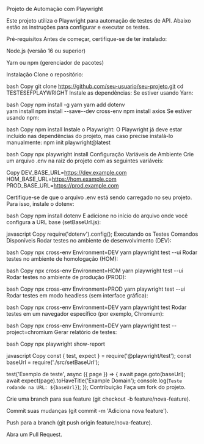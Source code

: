 Projeto de Automação com Playwright

Este projeto utiliza o Playwright para automação de testes de API. Abaixo estão as instruções para configurar e executar os testes.

Pré-requisitos
Antes de começar, certifique-se de ter instalado:

Node.js (versão 16 ou superior)

Yarn ou npm (gerenciador de pacotes)

Instalação
Clone o repositório:

bash
Copy
git clone https://github.com/seu-usuario/seu-projeto.git
cd TESTESEFPLAYWRIGHT
Instale as dependências:
Se estiver usando Yarn:

bash
Copy
npm install -g yarn
yarn add dotenv   
yarn install
npm install --save--dev cross-env
npm install axios
Se estiver usando npm:

bash
Copy
npm install
Instale o Playwright:
O Playwright já deve estar incluído nas dependências do projeto, mas caso precise instalá-lo manualmente:
npm init playwright@latest

bash
Copy
npx playwright install
Configuração
Variáveis de Ambiente
Crie um arquivo .env na raiz do projeto com as seguintes variáveis:

Copy
DEV_BASE_URL=https://dev.example.com
HOM_BASE_URL=https://hom.example.com
PROD_BASE_URL=https://prod.example.com

Certifique-se de que o arquivo .env está sendo carregado no seu projeto. Para isso, instale o dotenv:

bash
Copy
npm install dotenv
E adicione no início do arquivo onde você configura a URL base (setBaseUrl.js):

javascript
Copy
require('dotenv').config();
Executando os Testes
Comandos Disponíveis
Rodar testes no ambiente de desenvolvimento (DEV):

bash
Copy
npx cross-env Environment=DEV yarn playwright test --ui
Rodar testes no ambiente de homologação (HOM):

bash
Copy
npx cross-env Environment=HOM yarn playwright test --ui
Rodar testes no ambiente de produção (PROD):

bash
Copy
npx cross-env Environment=PROD yarn playwright test --ui
Rodar testes em modo headless (sem interface gráfica):

bash
Copy
npx cross-env Environment=DEV yarn playwright test
Rodar testes em um navegador específico (por exemplo, Chromium):

bash
Copy
npx cross-env Environment=DEV yarn playwright test --project=chromium
Gerar relatório de testes:

bash
Copy
npx playwright show-report


javascript
Copy
const { test, expect } = require('@playwright/test');
const baseUrl = require('./src/setBaseUrl');

test('Exemplo de teste', async ({ page }) => {
  await page.goto(baseUrl);
  await expect(page).toHaveTitle('Example Domain');
  console.log(`Teste rodando na URL: ${baseUrl}`);
});
Contribuição
Faça um fork do projeto.

Crie uma branch para sua feature (git checkout -b feature/nova-feature).

Commit suas mudanças (git commit -m 'Adiciona nova feature').

Push para a branch (git push origin feature/nova-feature).

Abra um Pull Request.


